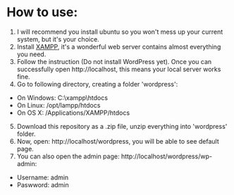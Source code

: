 # How to use:

1. I will recommend you install ubuntu so you won't mess up your current system,
but it's your choice.
2. Install [XAMPP](http://www.apachefriends.org/en/xampp.html), it's a wonderful
web server contains almost everything you need. 
3. Follow the instruction (Do not install WordPress yet). Once you can 
successfully open http://localhost, this means your local server 
works fine.
4. Go to following directory, creating a folder 'wordpress':
  + On Windows: C:\xampp\htdocs
  + On Linux: /opt/lampp/htdocs
  + On OS X: /Applications/XAMPP/htdocs
5. Download this repository as a .zip file, unzip everything into 'wordpress'
folder.
6. Now, open: http://localhost/wordpress, you will be able to see default page.
7. You can also open the admin page: http://localhost/wordpress/wp-admin:
  + Username: admin
  + Paswword: admin
